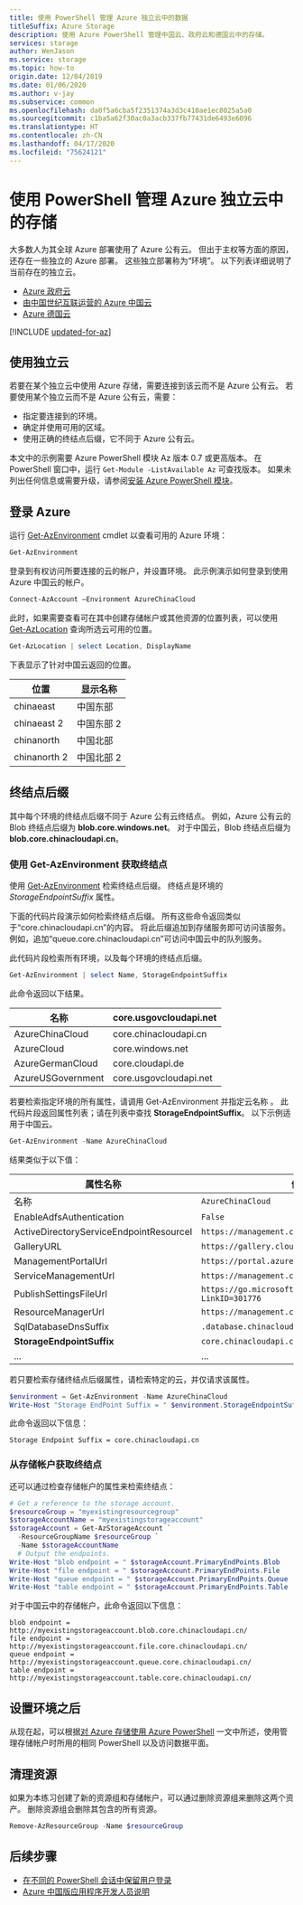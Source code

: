```yaml
---
title: 使用 PowerShell 管理 Azure 独立云中的数据
titleSuffix: Azure Storage
description: 使用 Azure PowerShell 管理中国云、政府云和德国云中的存储。
services: storage
author: WenJason
ms.service: storage
ms.topic: how-to
origin.date: 12/04/2019
ms.date: 01/06/2020
ms.author: v-jay
ms.subservice: common
ms.openlocfilehash: da0f5a6cba5f2351374a3d3c410ae1ec8025a5a0
ms.sourcegitcommit: c1ba5a62f30ac0a3acb337fb77431de6493e6096
ms.translationtype: HT
ms.contentlocale: zh-CN
ms.lasthandoff: 04/17/2020
ms.locfileid: "75624121"
---
```

# <a name="managing-storage-in-the-azure-independent-clouds-using-powershell"></a>使用 PowerShell 管理 Azure 独立云中的存储

大多数人为其全球 Azure 部署使用了 Azure 公有云。 但出于主权等方面的原因，还存在一些独立的 Azure 部署。 这些独立部署称为“环境”。 以下列表详细说明了当前存在的独立云。

* [Azure 政府云](https://azure.microsoft.com/features/gov/)
* [由中国世纪互联运营的 Azure 中国云](http://www.windowsazure.cn/)
* [Azure 德国云](https://docs.microsoft.com/azure/germany/germany-welcome)

[!INCLUDE [updated-for-az](../../../includes/updated-for-az.md)]

## <a name="using-an-independent-cloud"></a>使用独立云

若要在某个独立云中使用 Azure 存储，需要连接到该云而不是 Azure 公有云。 若要使用某个独立云而不是 Azure 公有云，需要：

* 指定要连接到的环境。 
* 确定并使用可用的区域。
* 使用正确的终结点后缀，它不同于 Azure 公有云。

本文中的示例需要 Azure PowerShell 模块 Az 版本 0.7 或更高版本。 在 PowerShell 窗口中，运行 `Get-Module -ListAvailable Az` 可查找版本。 如果未列出任何信息或需要升级，请参阅[安装 Azure PowerShell 模块](https://docs.microsoft.com/powershell/azure/install-Az-ps)。 

## <a name="log-in-to-azure"></a>登录 Azure

运行 [Get-AzEnvironment](https://docs.microsoft.com/powershell/module/az.accounts/get-azenvironment) cmdlet 以查看可用的 Azure 环境：

```powershell
Get-AzEnvironment
```

登录到有权访问所要连接的云的帐户，并设置环境。 此示例演示如何登录到使用 Azure 中国云的帐户。   

```powershell
Connect-AzAccount –Environment AzureChinaCloud
```


此时，如果需要查看可在其中创建存储帐户或其他资源的位置列表，可以使用 [Get-AzLocation](https://docs.microsoft.com/powershell/module/az.resources/get-azlocation) 查询所选云可用的位置。

```powershell
Get-AzLocation | select Location, DisplayName
```

下表显示了针对中国云返回的位置。

|位置 | 显示名称 |
|----|----|
| chinaeast |  中国东部 |
| chinaeast 2 | 中国东部 2 |
| chinanorth | 中国北部 |
| chinanorth 2 | 中国北部 2 |


## <a name="endpoint-suffix"></a>终结点后缀

其中每个环境的终结点后缀不同于 Azure 公有云终结点。 例如，Azure 公有云的 Blob 终结点后缀为 **blob.core.windows.net**。 对于中国云，Blob 终结点后缀为 **blob.core.chinacloudapi.cn**。 

### <a name="get-endpoint-using-get-azenvironment"></a>使用 Get-AzEnvironment 获取终结点

使用 [Get-AzEnvironment](https://docs.microsoft.com/powershell/module/az.accounts/get-azenvironment) 检索终结点后缀。 终结点是环境的 *StorageEndpointSuffix* 属性。

下面的代码片段演示如何检索终结点后缀。 所有这些命令返回类似于“core.chinacloudapi.cn”的内容。 将此后缀追加到存储服务即可访问该服务。 例如，追加“queue.core.chinacloudapi.cn”可访问中国云中的队列服务。

此代码片段检索所有环境，以及每个环境的终结点后缀。

```powershell
Get-AzEnvironment | select Name, StorageEndpointSuffix 
```

此命令返回以下结果。

| 名称| core.usgovcloudapi.net|
|----|----|
| AzureChinaCloud | core.chinacloudapi.cn|
| AzureCloud | core.windows.net |
| AzureGermanCloud | core.cloudapi.de|
| AzureUSGovernment | core.usgovcloudapi.net |

若要检索指定环境的所有属性，请调用 Get-AzEnvironment 并指定云名称  。 此代码片段返回属性列表；请在列表中查找 **StorageEndpointSuffix**。 以下示例适用于中国云。

```powershell
Get-AzEnvironment -Name AzureChinaCloud 
```

结果类似于以下值：

|属性名称|值|
|----|----|
| 名称 | `AzureChinaCloud` |
| EnableAdfsAuthentication | `False` |
| ActiveDirectoryServiceEndpointResourceI | `https://management.core.chinacloudapi.cn/` |
| GalleryURL | `https://gallery.cloudapi.de/` |
| ManagementPortalUrl | `https://portal.azure.cn` | 
| ServiceManagementUrl | `https://management.core.chinacloudapi.cn/` |
| PublishSettingsFileUrl| `https://go.microsoft.com/fwlink/?LinkID=301776` |
| ResourceManagerUrl | `https://management.chinacloudapi.cn/` |
| SqlDatabaseDnsSuffix | `.database.chinacloudapi.cn` |
| **StorageEndpointSuffix** | `core.chinacloudapi.cn` |
| ... | ... |
若只要检索存储终结点后缀属性，请检索特定的云，并仅请求该属性。

```powershell
$environment = Get-AzEnvironment -Name AzureChinaCloud
Write-Host "Storage EndPoint Suffix = " $environment.StorageEndpointSuffix
```

此命令返回以下信息：

`Storage Endpoint Suffix = core.chinacloudapi.cn`

### <a name="get-endpoint-from-a-storage-account"></a>从存储帐户获取终结点

还可以通过检查存储帐户的属性来检索终结点：

```powershell
# Get a reference to the storage account.
$resourceGroup = "myexistingresourcegroup"
$storageAccountName = "myexistingstorageaccount"
$storageAccount = Get-AzStorageAccount `
  -ResourceGroupName $resourceGroup `
  -Name $storageAccountName 
  # Output the endpoints.
Write-Host "blob endpoint = " $storageAccount.PrimaryEndPoints.Blob 
Write-Host "file endpoint = " $storageAccount.PrimaryEndPoints.File
Write-Host "queue endpoint = " $storageAccount.PrimaryEndPoints.Queue
Write-Host "table endpoint = " $storageAccount.PrimaryEndPoints.Table
```

对于中国云中的存储帐户，此命令返回以下信息： 

```
blob endpoint = http://myexistingstorageaccount.blob.core.chinacloudapi.cn/
file endpoint = http://myexistingstorageaccount.file.core.chinacloudapi.cn/
queue endpoint = http://myexistingstorageaccount.queue.core.chinacloudapi.cn/
table endpoint = http://myexistingstorageaccount.table.core.chinacloudapi.cn/
```

## <a name="after-setting-the-environment"></a>设置环境之后

从现在起，可以根据[对 Azure 存储使用 Azure PowerShell](storage-powershell-guide-full.md) 一文中所述，使用管理存储帐户时所用的相同 PowerShell 以及访问数据平面。

## <a name="clean-up-resources"></a>清理资源

如果为本练习创建了新的资源组和存储帐户，可以通过删除资源组来删除这两个资产。 删除资源组会删除其包含的所有资源。

```powershell
Remove-AzResourceGroup -Name $resourceGroup
```

## <a name="next-steps"></a>后续步骤

* [在不同的 PowerShell 会话中保留用户登录](https://docs.microsoft.com/powershell/azure/context-persistence)
* [Azure 中国版应用程序开发人员说明](https://msdn.microsoft.com/library/azure/dn578439.aspx)